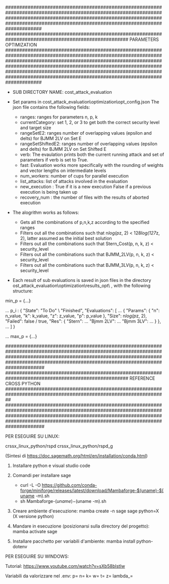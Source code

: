 #############################################################################################################################################################################################################################################
#################################################################################################### PARAMETERS OPTIMIZATION ################################################################################################################
#############################################################################################################################################################################################################################################

- SUB DIRECTORY NAME: cost_attack_evaluation
- Set params in cost_attack_evaluation\optimization\opt_config.json
     The json file contains the following fields:
     - ranges: ranges for parameters n, p, k
     - currentCategory: set 1, 2, or 3 to get both the correct security level and target size
     - rangeSetE2: ranges number of overlapping values (epsilon and delts) for BJMM 2LV on Set E
     - rangeSetShiftedE2: ranges number of overlapping values (epsilon and delts) for BJMM 2LV on Set Shifted E
     - verb: The evaulation prints both the current running attack and set of parameters if verb is set to True.
     - fast: Evaluation works more specifically with the rounding of weights and vector lengths on intermediate levels
     - num_workers: number of cups for parallel execution
     - list_attacks: list of attacks involved in the evaluation
     - new_execution : True if it is a new execution False if a previous execution is being taken up 
     - recovery_num : the number of files with the results of aborted execution

- The alogrithm works as follows:
     - Gets all the combinations of p,n,k,z according to the specified ranges
     - Filters out all the combinations such that n*log(p*z, 2) < 128*log(127*z, 2), latter assumed as the initial best solution
     - Filters out all the combinations such that Stern_Cost(p, n, k, z) < security_level
     - Filters out all the combinations such that BJMM_2LV(p, n, k, z) < security_level
     - Filters out all the combinations such that BJMM_3LV(p, n, k, z) < security_level
- Each result of sub evaluations is saved in json files in the directory ost_attack_evaluation\optimization\results_opt\ , with the following structure:

min_p = {...}

...
p_i : {
     "State": "To Do" \ "Finished",
     "Evaluations": [
         ...
         {
             "Params": {
                 "n": n_value,
                 "k": k_value,
                 "z": z_value,
                 "p": p_value
             },
             "Size": n*log(p*z, 2),
             "Failed": false / true,
             "Res": {
                        "Stern": ...
                        "Bjmm 2LV": ...
                        "Bjmm 3LV": ...
                    }
         },
         ...
   ]
  }
  
...
max_p = {...}


  
        
  
  




















##############################################################################################################################################################################################################################################
#################################################################################################### REFERENCE CROSS PYTHON ##################################################################################################################
##############################################################################################################################################################################################################################################


PER ESEGUIRE SU LINUX:

crssx_linux_python/rspd
crssx_linux_python/rspd_g

(Sintesi di https://doc.sagemath.org/html/en/installation/conda.html)

1) Installare python e visual studio code
2) Comandi per installare sage
   -  curl -L -O https://github.com/conda-forge/miniforge/releases/latest/download/Mambaforge-$(uname)-$(uname -m).sh
   - sh Mambaforge-$(uname)-$(uname -m).sh
   
3) Creare ambiente d'esecuzione: mamba create -n sage sage python=X  (X versione python)
4) Mandare in esecuzione (posizionarsi sulla directory del progetto): mamba activate sage
5) Installare pacchetto per variabili d'ambiente: mamba install python-dotenv


PER ESEGUIRE SU WINDOWS:

Tutorial: https://www.youtube.com/watch?v=sXb58bIstIw



Variabili da valorizzare nel .env:
p=
n=
k=
w=
t=
z=
lambda_=

